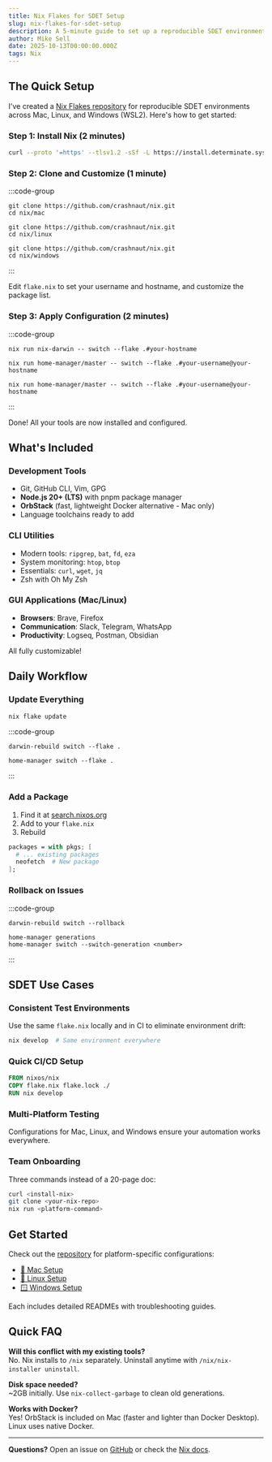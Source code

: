 ```yaml
---
title: Nix Flakes for SDET Setup
slug: nix-flakes-for-sdet-setup
description: A 5-minute guide to set up a reproducible SDET environment using Nix Flakes across Mac, Linux, and Windows.
author: Mike Sell
date: 2025-10-13T00:00:00.000Z
tags: Nix
---
```


## The Quick Setup

I've created a [Nix Flakes repository](https://github.com/crashnaut/nix) for reproducible SDET environments across Mac, Linux, and Windows (WSL2). Here's how to get started:

### Step 1: Install Nix (2 minutes)

```bash
curl --proto '=https' --tlsv1.2 -sSf -L https://install.determinate.systems/nix | sh -s -- install
```

### Step 2: Clone and Customize (1 minute)

:::code-group
```bash[title=macOS]
git clone https://github.com/crashnaut/nix.git
cd nix/mac
```

```bash[title=Linux]
git clone https://github.com/crashnaut/nix.git
cd nix/linux
```

```bash[title=Windows (WSL2)]
git clone https://github.com/crashnaut/nix.git
cd nix/windows
```
:::

Edit `flake.nix` to set your username and hostname, and customize the package list.

### Step 3: Apply Configuration (2 minutes)

:::code-group
```bash[title=macOS]
nix run nix-darwin -- switch --flake .#your-hostname
```

```bash[title=Linux]
nix run home-manager/master -- switch --flake .#your-username@your-hostname
```

```bash[title=Windows (WSL2)]
nix run home-manager/master -- switch --flake .#your-username@your-hostname
```
:::

Done! All your tools are now installed and configured.

## What's Included

### Development Tools
- Git, GitHub CLI, Vim, GPG
- **Node.js 20+ (LTS)** with pnpm package manager
- **OrbStack** (fast, lightweight Docker alternative - Mac only)
- Language toolchains ready to add

### CLI Utilities
- Modern tools: `ripgrep`, `bat`, `fd`, `eza`
- System monitoring: `htop`, `btop`
- Essentials: `curl`, `wget`, `jq`
- Zsh with Oh My Zsh

### GUI Applications (Mac/Linux)
- **Browsers**: Brave, Firefox
- **Communication**: Slack, Telegram, WhatsApp
- **Productivity**: Logseq, Postman, Obsidian

All fully customizable!

## Daily Workflow

### Update Everything

```bash
nix flake update
```

:::code-group
```bash[title=macOS]
darwin-rebuild switch --flake .
```

```bash[title=Linux/Windows]
home-manager switch --flake .
```
:::

### Add a Package

1. Find it at [search.nixos.org](https://search.nixos.org)
2. Add to your `flake.nix`
3. Rebuild

```nix
packages = with pkgs; [
  # ... existing packages
  neofetch  # New package
];
```

### Rollback on Issues

:::code-group
```bash[title=macOS]
darwin-rebuild switch --rollback
```

```bash[title=Linux/Windows]
home-manager generations
home-manager switch --switch-generation <number>
```
:::

## SDET Use Cases

### Consistent Test Environments

Use the same `flake.nix` locally and in CI to eliminate environment drift:

```bash
nix develop  # Same environment everywhere
```

### Quick CI/CD Setup

```dockerfile
FROM nixos/nix
COPY flake.nix flake.lock ./
RUN nix develop
```

### Multi-Platform Testing

Configurations for Mac, Linux, and Windows ensure your automation works everywhere.

### Team Onboarding

Three commands instead of a 20-page doc:

```bash
curl <install-nix>
git clone <your-nix-repo>
nix run <platform-command>
```

## Get Started

Check out the [repository](https://github.com/crashnaut/nix) for platform-specific configurations:

- [🍎 Mac Setup](https://github.com/crashnaut/nix/tree/main/mac)
- [🐧 Linux Setup](https://github.com/crashnaut/nix/tree/main/linux)
- [🪟 Windows Setup](https://github.com/crashnaut/nix/tree/main/windows)

Each includes detailed READMEs with troubleshooting guides.

## Quick FAQ

**Will this conflict with my existing tools?**  
No. Nix installs to `/nix` separately. Uninstall anytime with `/nix/nix-installer uninstall`.

**Disk space needed?**  
~2GB initially. Use `nix-collect-garbage` to clean old generations.

**Works with Docker?**  
Yes! OrbStack is included on Mac (faster and lighter than Docker Desktop). Linux uses native Docker.

---

**Questions?** Open an issue on [GitHub](https://github.com/crashnaut/nix) or check the [Nix docs](https://nixos.org/manual/nix/stable/).

